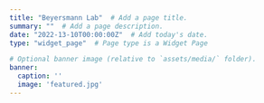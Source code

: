 ```yaml
---
title: "Beyersmann Lab"  # Add a page title.
summary: ""  # Add a page description.
date: "2022-13-10T00:00:00Z"  # Add today's date.
type: "widget_page"  # Page type is a Widget Page

# Optional banner image (relative to `assets/media/` folder).
banner:
  caption: ''
  image: 'featured.jpg'
---
```


